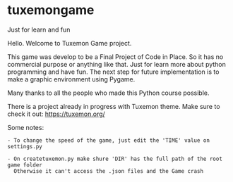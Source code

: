 # tuxemongame
 Just for learn and fun

 Hello. Welcome to Tuxemon Game project.

 This game was develop to be a Final Project of Code in Place.
 So it has no commercial purpose or anything like that. Just for learn more about python programming and have fun.
 The next step for future implementation is to make a graphic environment using Pygame.

 Many thanks to all the people who made this Python course possible.

 There is a project already in progress with Tuxemon theme. Make sure to check it out:
 https://tuxemon.org/

 Some notes:

    - To change the speed of the game, just edit the 'TIME' value on settings.py

    - On createtuxemon.py make shure 'DIR' has the full path of the root game folder
      Otherwise it can't access the .json files and the Game crash

